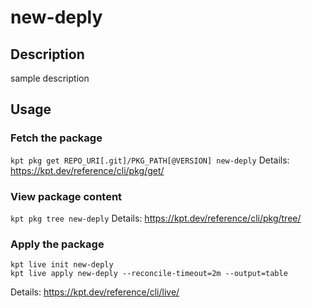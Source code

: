 # new-deply

## Description
sample description

## Usage

### Fetch the package
`kpt pkg get REPO_URI[.git]/PKG_PATH[@VERSION] new-deply`
Details: https://kpt.dev/reference/cli/pkg/get/

### View package content
`kpt pkg tree new-deply`
Details: https://kpt.dev/reference/cli/pkg/tree/

### Apply the package
```
kpt live init new-deply
kpt live apply new-deply --reconcile-timeout=2m --output=table
```
Details: https://kpt.dev/reference/cli/live/
